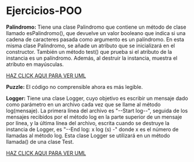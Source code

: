 # Ejercicios-POO

**Palíndromo:** Tiene una clase Palindromo que contiene un método de clase llamado esPalindromo(), que devuelve un valor booleano que indica si una cadena de caracteres pasada como argumento es un palíndromo. En esta misma clase Palindromo, se añade un atributo que se inicializará en el constructor. También un método test() que prueba si el atributo de la instancia es un palíndromo. Además, al destruir la instancia, muestra el atributo en mayúsculas.

[HAZ CLICK AQUI PARA VER UML](https://viewer.diagrams.net/?tags=%7B%7D&highlight=0000ff&edit=_blank&layers=1&nav=1&title=Palindromo.drawio#RxZZdc6IwFIZ%2FDTPthTsCatvLoq39sDvd2m1750SIkDXksCHWj1%2B%2FJxBAilW7Mzt745g3Jwk573MOWG4%2FXg0lSaIHCCi3nHawstyB5TgXzjn%2BamGdC127nQuhZEEu2ZUwZhtqxCJswQKa1gIVAFcsqYs%2BCEF9VdOIlLCsh82A109NSEgbwtgnvKm%2BskBFuXrunFX6DWVhVJxs9y7ymZgUweYmaUQCWG5J7pXl9iWAyv%2FFqz7lOndFXl5v1698NO8N736kv8lP7%2F75%2B0sr3%2Bz6K0vKK0gq1F9vvZnPrm9eOr%2FeksfrH8v28HJ61zJL2u%2BEL0y%2BHglnIpAQg7m1WhepTJcs5kTgyJuBUGMzg4nwcFEo8L%2BPT0glCu9UKoYuXJoJBQmqfsR4MCJrWOh7pIr482LkRSDZBrclHKdsFHBaKgOU06tFjPVKlNuoSppizGORHLuURiRVJsYHzkmSsmn2wDokJjJkwgOlIC42goUIaGBGpdvZQEmYl%2Fzo9UdaYqzT2aCrLSCNRUMKMVVyjSFmtqTNlJtdjJcVvHbPaNE2uIVITMGE5d7lcU9YYESEmITqPPfDeZ0jz0NHascRjsYLoqin05huo4h%2Ftq5aSRmgu2F92EjXmd%2BupoOnlyt2L6nzZpfJrGBt6cZBAiqI5V5msMoGtZj4DC8VF2AdhDVmQaCX5yCRnBrNQQJMqOzCXc%2FqDvReCwVpzqhdgtIHDrjvQEBeLIzzD9InWNSJ%2Brxim%2Fis664ccs%2FdA0vNtj0e7Xy8TsOjhiHYX2jdkGZ5FRZxOlP7DEoT4jMRPuvuMmjZlTLKFg7cSnkyt3ezUldEbfnKyZTyRzRSMdD7yzx2h98JSNUHgU9MWOYTxS6zpLrT7OgJe3vu4Z5QvHKPNbXzj0zt7jAVb9ueTJhgajI5%2BVCDp5bm0LXbWVJ0JE2r98rhaIX5PNmWJxP8KsFzTj%2Br7gO85G%2BfOhqdJhpaAlw741nnj5AyKnbgUsfCQyv67W9dDYjTx7Fdjf8bMxdHtvGzrzcCHFYfPXlvr74c3as%2F)

**Puzzle:** El código no comprensible ahora es más legible.

**Logger:** Tiene una clase Logger, cuyo objetivo es escribir un mensaje dado como parámetro en un archivo cada vez que se llame al método log(mensaje). La primera línea del archivo es "--Start log--", seguida de los mensajes recibidos por el método log en la parte superior de un mensaje por línea, y la última línea del archivo, escrita cuando se destruye la instancia de Logger, es "--End log: x log (s) -" donde x es el número de llamadas al método log. Esta clase Logger se utilizará en un método llamada() de una clase Test.

[HAZ CLICK AQUI PARA VER UML](https://viewer.diagrams.net/?tags=%7B%7D&highlight=0000ff&edit=_blank&layers=1&nav=1&title=Diagrama%20sin%20t%C3%ADtulo.drawio#R7Vtbc9o6EP41zCQPzvgChPMI5NJLTqctaXveGIFlo0aWXFkOkF9%2FVpZsfE1I25xOezxDQN5d3XY%2FaXclZ%2BDNo921QPHmb%2B5jOnBtfzfwLgau%2B5c7gW9F2GvCyLE1IRTE1yTnQFiQB2yIuVhKfJxUBCXnVJK4SlxzxvBaVmhICL6tigWcVnuNUYgbhMUa0Sb1C%2FHlRlMn7vmB%2FgqTcJP37Iz%2F0pwI5cJmJskG%2BXxbInmXA28uOJe6FO3mmCrd5Xr58nr%2Fhd7cja%2FffEi%2BoU%2Bzt7fvPlu6savnVCmmIDCT3930w11w9erz8Os%2F8furD1v7erp6Y5kq9j2iqdHXDQ9DLMyM5T5XY7IlEUUMnmYBZ3JhOKCEGaIkZFBew%2Bigpje7x0ISsMDUMCSPgbreEOrfoD1P1RwSidZ3%2BdNswwV5gGYRBZYDBGALacDkjisSC1UTyDZQBU5A5n2uGKcg3aBEGpk1pxTFCVllA1YiERIhYTMuJY%2FyhnjKfOybp8LS2YMU%2FK7Ajqp%2FpDmM2ZQ28K4ERmOea8wjLMUeRAy3QJpZak7%2BvD0A1xkb2qYE2qIiMoslLNouuvsIiwuxEJRw6M%2Br9Tc8tr9xtTtEwfAMSTxTakzKMIRCaaoHUgbOZwDVaQDVUrsBoZihCCjTDK5N3ILqZQmjFAeyE6FJjNaEhTeZzMXwQPlopq5IHOoGNEPHhvg%2BZhl6JJJIA0xBJuaEyUw3oxl8QINz%2B2w0GMGA5vDsHJ7ho8SFnHMGw0ckQxQG9G6xQnAL1h5dx09jbV814XNNXUZWxcbPNajbalDKw%2BUaQCT%2FXIs%2BstVsZERN8aXsPnJ%2Fsd29zoWsTZ6Vepv%2FTJufT36xzYcNmzcsTEkWWxhtOK1%2B9wnzR2BI1Vxu71sFhwvLaWDCa2LCa7E%2FRStM3%2FOESMJV%2B0LL1nDxqzZwxx4eZ9XJCxl11GJUmK29XBJG5HJ50nDOpwOFMM%2FRWC8VZ3rnh%2B%2BTCCdJFtEfU2e5hGRluVT1qnJ%2F2PbxYhhyjvQGjv1SKHLOGzC6VZM%2BMv%2Bw%2B%2Fzj5%2BUfo9zKz84%2FnEc8R3f%2BMRr9RvnHpCteVdlytlt1ZM7%2Fk82nWMi%2FUQrSjEX7uOSHzXpshvFSHsVtizYrgclpv0aPNeb4O3fkn2fNrjATnGqEfNQRM%2Fb2Pc6%2Bk%2F9wD555kdifv03Pp9OtEwyD%2Be3lqOUYCAJ5quac0ooNx99SddA%2BW3Hh5x7XjndKhlPowrVFuDpx1bk%2BjMQuF04zDdorvrMgNgNL6tq6JQvImm9ZcmsZojG5tTMddUvsmxJgQZZQCEfaqh%2BYLTUzCOEmPbnD27bGMnpLO4m6%2F8grOA3GvsmIEcvla9R9k0rYemM9cBW91ljJWkC4ayUMxRYgmawlg8WpxWLBdyQicl%2BSDwXyCYDaCgSPrLhwarVmC7F7go6QkrxbCKxHmIrz6yOnKNlg33rAgjeYLI0wTMYKSJgK3Mk2mOiuLtC6dVBCIYmwBMt2Fg8C4FlmlebQbxeCfIOb9QEJcRAEdbmSACwZdKIuvOYT9eWMwXfOz0anHU3neYmGm%2F7L8JzvTNVax4s%2FV1LPQeVLT9dY0VQ0tLrKgqYDNkusNWR5IkvfmvDaJ%2FpiscbZpLiydEsswtRm3EQbkqlok09wTFCD6gseV5RUngqkoxm%2FfaIFt3vGhUzn1AuJbh0UIo8oo5Dp0ErB52ohyebOUwh06u8gUVckJQkgWPmT2uagokKidoSaFImKoKIiotN3s4WeuSMcFa6oWJUx8v1iJyioPkliisy0AooNWZUsnwhc2hwA4GnENL%2B6YE9cb2xcW6lglqw6G7ECFBFqelkM5t5gNt5AFpOJpgR0xxJQjyCBJiX7ROLISol%2BtFAcw%2Bw1VZPA%2B6JIxUbGBy9wyFUe%2F%2Bl1naPlP%2FIVl1yXP61SJlNdniMmYXmqqKCt2XdZJXsB42tvtz7yutQrTO%2BxCumA9w5DQNHaylQoU7Y2MFVTVwPNNO7alxH%2FStpbeUwn311vsY9WnB5X0Wjr8aEeQJFkh1kZZsc5HlVYbJmgWMfOSJitc7shEKIoh4Zz742trUCxiaVgmYXZoVXNnZx4nh7u4VdDc1xMZhya3yzMo2TQh3l9mNeHeX2Y14d5fZj3w2FeOTqrh2OWPvjJWGfeuYrcmnHZinJ1v5O1RZiVn4IoljsxDXY5s7j3Zb0v631Z78t6X9b7spfxZV2uZyXqlIF7FbfQVMLVIKrD9pzYfndSugF98oWL4sYzexmi80pE3XqgVHKdmpYuV3VO610wrl%2F4IJTWSB33HMe%2BFdH5CsTQHlVeSRiOR40Lkvyt6fL9SH5n8oz7EXg8%2FO%2BAfk3h8A8Y3uW%2F)